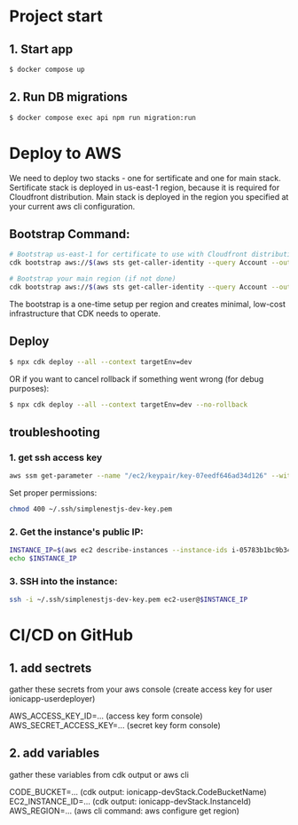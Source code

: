 # Project start

## 1. Start app

```bash
$ docker compose up
```

## 2. Run DB migrations

```bash
$ docker compose exec api npm run migration:run
```


# Deploy to AWS

We need to deploy two stacks - one for sertificate and one for main stack.
Sertificate stack is deployed in us-east-1 region, because it is required for Cloudfront distribution.
Main stack is deployed in the region you specified at your current aws cli configuration.

## Bootstrap Command:

```bash
# Bootstrap us-east-1 for certificate to use with Cloudfront distribution
cdk bootstrap aws://$(aws sts get-caller-identity --query Account --output text)/us-east-1 --context targetEnv=dev

# Bootstrap your main region (if not done)
cdk bootstrap aws://$(aws sts get-caller-identity --query Account --output text)/$(aws configure get region) --context targetEnv=dev
```

The bootstrap is a one-time setup per region and creates minimal, low-cost infrastructure that CDK needs to operate.

## Deploy

```bash
$ npx cdk deploy --all --context targetEnv=dev
```

OR if you want to cancel rollback if something went wrong (for debug purposes):

```bash
$ npx cdk deploy --all --context targetEnv=dev --no-rollback
```

## troubleshooting

### 1.  get ssh access key

```bash
aws ssm get-parameter --name "/ec2/keypair/key-07eedf646ad34d126" --with-decryption --query "Parameter.Value" --output text --region eu-central-1 > ~/.ssh/simplenestjs-dev-key.pem
```

Set proper permissions:

```bash
chmod 400 ~/.ssh/simplenestjs-dev-key.pem
```

### 2. Get the instance's public IP:

```bash
INSTANCE_IP=$(aws ec2 describe-instances --instance-ids i-05783b1bc9b341f7d --region eu-central-1 --query "Reservations[0].Instances[0].PublicIpAddress" --output text)
echo $INSTANCE_IP
```

### 3. SSH into the instance:

```bash
ssh -i ~/.ssh/simplenestjs-dev-key.pem ec2-user@$INSTANCE_IP
```

# CI/CD on GitHub

## 1. add sectrets

gather these secrets from your aws console (create access key for user ionicapp-userdeployer)

AWS_ACCESS_KEY_ID=... (access key form console)
AWS_SECRET_ACCESS_KEY=... (secret key form console)

## 2. add variables

gather these variables from cdk output or aws cli

CODE_BUCKET=... (cdk output: ionicapp-devStack.CodeBucketName)
EC2_INSTANCE_ID=... (cdk output: ionicapp-devStack.InstanceId)
AWS_REGION=... (aws cli command: aws configure get region)


